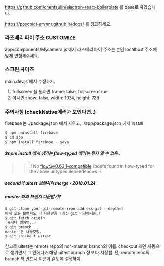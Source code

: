 https://github.com/chentsulin/electron-react-boilerplate 를 base로 하였습니다. 

https://poscoict-arvrmr.github.io/docs/ 를 참고하세요.

### 라즈베리 파이 주소 CUSTOMIZE 
app/components/Mycamera.js 에서 라즈베리 파이 주소는 본인 localhost 주소에 맞게 변형해주세요.

### 스크린 사이즈
main.dev.js 에서 수정하기.
1. fullscreen 을 원하면 frame: false, fullscreen:true
2. 아니면 show: false, width: 1024, height: 728 

### 주의사항 (checkNative에러가 보인다면..)
firebase 는 ./package.json 에서 지우고,  ./app/package.json 에서 install
```s
$ npm uninstall firebase
$ cd app
$ npm install firebase --save
```

##### $npm install 에서 생기는 flow-typed 에러는 뭔지 알 수 없음.. 
>> !! No flow@v0.63.1-compatible libdefs found in flow-typed for the above untyped dependencies !!

##### second의 uitest 브랜치와 merge - 2018.01.24

##### master 외의 브랜치 다운받기?
```s
$ git clone your-git-remote-repo-address.git --depth=1
이때 모든 브랜치도 다 다운받음 (최신 git 버젼에서는.)
$ git fetch origin 
(혹시나 원하면..)
$ git branch
master 만 나올것임.
$ git checkout uitest 
```
참고로 uitest는 remote repo의 non-master branch의 이름. checkout 하면 자동으로 생기면서 그 안에다가 해당 uitest branch 정보 다 저장함. 단, remote repo의 branch 와 반드시 이름이 같도록 설정하긔.

